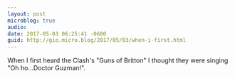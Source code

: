 ```yaml
---
layout: post
microblog: true
audio: 
date: 2017-05-03 06:25:41 -0600
guid: http://gio.micro.blog/2017/05/03/when-i-first.html
---
```

When I first heard the Clash's "Guns of Britton" I thought they were singing "Oh ho...Doctor Guzman!".
